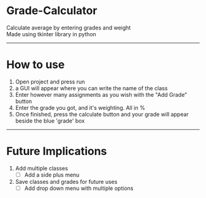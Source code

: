 # Grade-Calculator
Calculate average by entering grades and weight  
Made using tkinter library in python

------------------
# How to use
1) Open project and press run
2) a GUI will appear where you can write the name of the class
3) Enter however many assignments as you wish with the "Add Grade" button
4) Enter the grade you got, and it's weighting. All in %
5) Once finished, press the calculate button and your grade will appear beside the blue 'grade' box

------------------
# Future Implications
1) Add multiple classes  
   - [ ] Add a side plus menu
2) Save classes and grades for future uses  
   - [ ] Add drop down menu with multiple options
